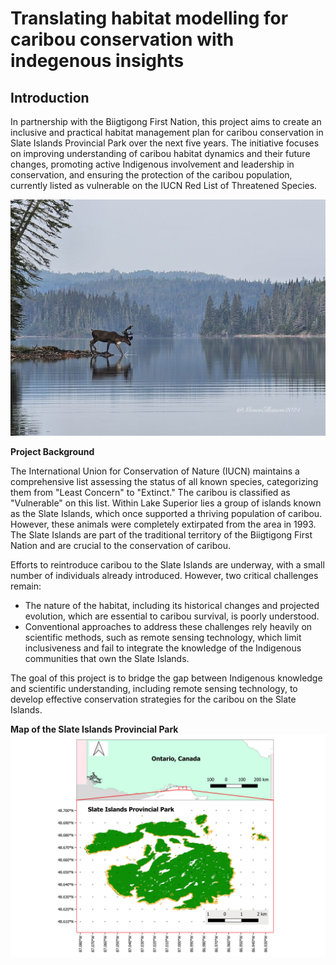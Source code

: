 # Translating habitat modelling for caribou conservation with indegenous insights


## Introduction

In partnership with the Biigtigong First Nation, this project aims to create an inclusive and practical habitat management plan for caribou conservation in Slate Islands Provincial Park over the next five years. The initiative focuses on improving understanding of caribou habitat dynamics and their future changes, promoting active Indigenous involvement and leadership in conservation, and ensuring the protection of the caribou population, currently listed as vulnerable on the IUCN Red List of Threatened Species.



![Sub-adult male Caribou](https://github.com/Melleason/Caribou-habitat-management-/blob/3dd96d46862faee1ef0c2f986a21643fa1a1ca2e/data/Images/Caribou_SlateIsland_MosesElleason.JPG)



**Project Background**

The International Union for Conservation of Nature (IUCN) maintains a comprehensive list assessing the status of all known species, categorizing them from "Least Concern" to "Extinct." The caribou is classified as "Vulnerable" on this list. Within Lake Superior lies a group of islands known as the Slate Islands, which once supported a thriving population of caribou. However, these animals were completely extirpated from the area in 1993. The Slate Islands are part of the traditional territory of the Biigtigong First Nation and are crucial to the conservation of caribou.

Efforts to reintroduce caribou to the Slate Islands are underway, with a small number of individuals already introduced. However, two critical challenges remain:
  * The nature of the habitat, including its historical changes and projected evolution, which are essential to caribou survival, is poorly understood.
  * Conventional approaches to address these challenges rely heavily on scientific methods, such as remote sensing technology, which limit inclusiveness and fail to integrate the knowledge of the Indigenous communities that own the Slate Islands.

The goal of this project is to bridge the gap between Indigenous knowledge and scientific understanding, including remote sensing technology, to develop effective conservation strategies for the caribou on the Slate Islands.



**Map of the Slate Islands Provincial Park**
![slate Islands Map](https://github.com/Melleason/Caribou-habitat-management-/blob/b3da6859d1a3fa4fd23a7c37e57034d2e2c74f89/data/Images/Slate_Island_Map4.jpg)
